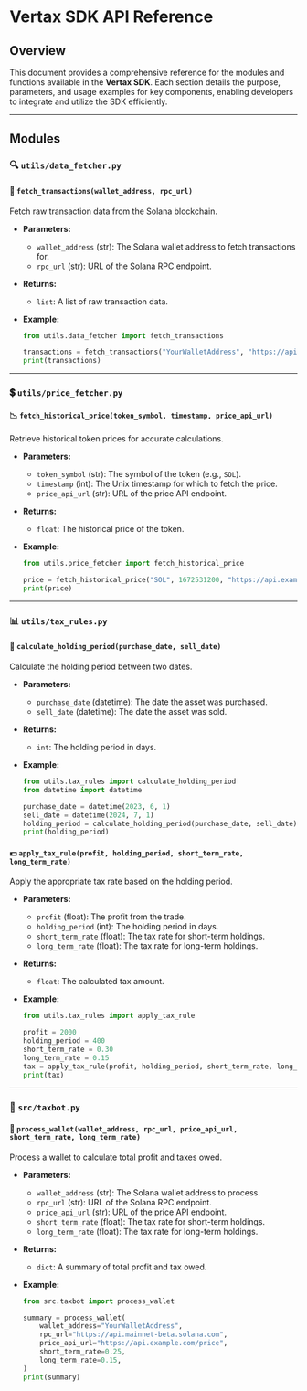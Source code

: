 # **Vertax SDK API Reference**

## **Overview**

This document provides a comprehensive reference for the modules and functions available in the **Vertax SDK**. Each section details the purpose, parameters, and usage examples for key components, enabling developers to integrate and utilize the SDK efficiently.

---

## **Modules**

### **🔍 `utils/data_fetcher.py`**

#### **📄 `fetch_transactions(wallet_address, rpc_url)`**
Fetch raw transaction data from the Solana blockchain.

- **Parameters:**
  - `wallet_address` (str): The Solana wallet address to fetch transactions for.
  - `rpc_url` (str): URL of the Solana RPC endpoint.

- **Returns:**
  - `list`: A list of raw transaction data.

- **Example:**
  ```python
  from utils.data_fetcher import fetch_transactions

  transactions = fetch_transactions("YourWalletAddress", "https://api.mainnet-beta.solana.com")
  print(transactions)
  ```

---

### **💲 `utils/price_fetcher.py`**

#### **📉 `fetch_historical_price(token_symbol, timestamp, price_api_url)`**
Retrieve historical token prices for accurate calculations.

- **Parameters:**
  - `token_symbol` (str): The symbol of the token (e.g., `SOL`).
  - `timestamp` (int): The Unix timestamp for which to fetch the price.
  - `price_api_url` (str): URL of the price API endpoint.

- **Returns:**
  - `float`: The historical price of the token.

- **Example:**
  ```python
  from utils.price_fetcher import fetch_historical_price

  price = fetch_historical_price("SOL", 1672531200, "https://api.example.com/price")
  print(price)
  ```

---

### **📊 `utils/tax_rules.py`**

#### **📅 `calculate_holding_period(purchase_date, sell_date)`**
Calculate the holding period between two dates.

- **Parameters:**
  - `purchase_date` (datetime): The date the asset was purchased.
  - `sell_date` (datetime): The date the asset was sold.

- **Returns:**
  - `int`: The holding period in days.

- **Example:**
  ```python
  from utils.tax_rules import calculate_holding_period
  from datetime import datetime

  purchase_date = datetime(2023, 6, 1)
  sell_date = datetime(2024, 7, 1)
  holding_period = calculate_holding_period(purchase_date, sell_date)
  print(holding_period)
  ```

#### **💵 `apply_tax_rule(profit, holding_period, short_term_rate, long_term_rate)`**
Apply the appropriate tax rate based on the holding period.

- **Parameters:**
  - `profit` (float): The profit from the trade.
  - `holding_period` (int): The holding period in days.
  - `short_term_rate` (float): The tax rate for short-term holdings.
  - `long_term_rate` (float): The tax rate for long-term holdings.

- **Returns:**
  - `float`: The calculated tax amount.

- **Example:**
  ```python
  from utils.tax_rules import apply_tax_rule

  profit = 2000
  holding_period = 400
  short_term_rate = 0.30
  long_term_rate = 0.15
  tax = apply_tax_rule(profit, holding_period, short_term_rate, long_term_rate)
  print(tax)
  ```

---

### **🤖 `src/taxbot.py`**

#### **🧾 `process_wallet(wallet_address, rpc_url, price_api_url, short_term_rate, long_term_rate)`**
Process a wallet to calculate total profit and taxes owed.

- **Parameters:**
  - `wallet_address` (str): The Solana wallet address to process.
  - `rpc_url` (str): URL of the Solana RPC endpoint.
  - `price_api_url` (str): URL of the price API endpoint.
  - `short_term_rate` (float): The tax rate for short-term holdings.
  - `long_term_rate` (float): The tax rate for long-term holdings.

- **Returns:**
  - `dict`: A summary of total profit and tax owed.

- **Example:**
  ```python
  from src.taxbot import process_wallet

  summary = process_wallet(
      wallet_address="YourWalletAddress",
      rpc_url="https://api.mainnet-beta.solana.com",
      price_api_url="https://api.example.com/price",
      short_term_rate=0.25,
      long_term_rate=0.15,
  )
  print(summary)
  ```

